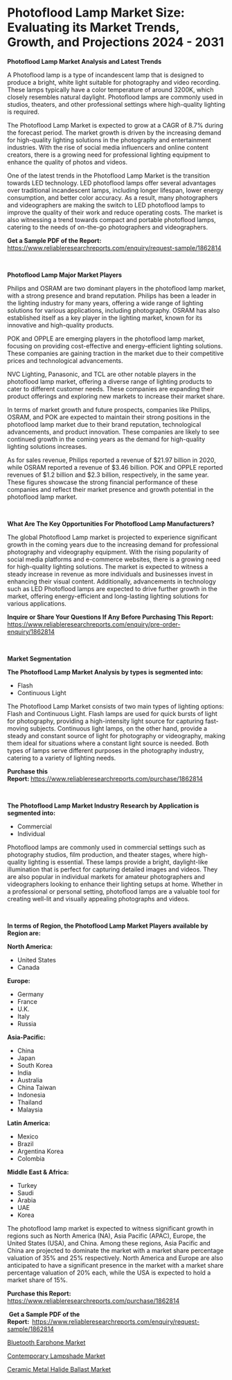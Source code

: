 <p><h1>Photoflood Lamp Market Size: Evaluating its Market Trends, Growth, and Projections 2024 - 2031</h1></p><p><strong>Photoflood Lamp Market Analysis and Latest Trends</strong></p>
<p><p>A Photoflood lamp is a type of incandescent lamp that is designed to produce a bright, white light suitable for photography and video recording. These lamps typically have a color temperature of around 3200K, which closely resembles natural daylight. Photoflood lamps are commonly used in studios, theaters, and other professional settings where high-quality lighting is required.</p><p>The Photoflood Lamp Market is expected to grow at a CAGR of 8.7% during the forecast period. The market growth is driven by the increasing demand for high-quality lighting solutions in the photography and entertainment industries. With the rise of social media influencers and online content creators, there is a growing need for professional lighting equipment to enhance the quality of photos and videos.</p><p>One of the latest trends in the Photoflood Lamp Market is the transition towards LED technology. LED photoflood lamps offer several advantages over traditional incandescent lamps, including longer lifespan, lower energy consumption, and better color accuracy. As a result, many photographers and videographers are making the switch to LED photoflood lamps to improve the quality of their work and reduce operating costs. The market is also witnessing a trend towards compact and portable photoflood lamps, catering to the needs of on-the-go photographers and videographers.</p></p>
<p><strong>Get a Sample PDF of the Report:&nbsp;</strong> <a href="https://www.reliableresearchreports.com/enquiry/request-sample/1862814">https://www.reliableresearchreports.com/enquiry/request-sample/1862814</a></p>
<p>&nbsp;</p>
<p><strong>Photoflood Lamp Major Market Players</strong></p>
<p><p>Philips and OSRAM are two dominant players in the photoflood lamp market, with a strong presence and brand reputation. Philips has been a leader in the lighting industry for many years, offering a wide range of lighting solutions for various applications, including photography. OSRAM has also established itself as a key player in the lighting market, known for its innovative and high-quality products.</p><p>POK and OPPLE are emerging players in the photoflood lamp market, focusing on providing cost-effective and energy-efficient lighting solutions. These companies are gaining traction in the market due to their competitive prices and technological advancements.</p><p>NVC Lighting, Panasonic, and TCL are other notable players in the photoflood lamp market, offering a diverse range of lighting products to cater to different customer needs. These companies are expanding their product offerings and exploring new markets to increase their market share.</p><p>In terms of market growth and future prospects, companies like Philips, OSRAM, and POK are expected to maintain their strong positions in the photoflood lamp market due to their brand reputation, technological advancements, and product innovation. These companies are likely to see continued growth in the coming years as the demand for high-quality lighting solutions increases.</p><p>As for sales revenue, Philips reported a revenue of $21.97 billion in 2020, while OSRAM reported a revenue of $3.46 billion. POK and OPPLE reported revenues of $1.2 billion and $2.3 billion, respectively, in the same year. These figures showcase the strong financial performance of these companies and reflect their market presence and growth potential in the photoflood lamp market.</p></p>
<p>&nbsp;</p>
<p><strong>What Are The Key Opportunities For Photoflood Lamp Manufacturers?</strong></p>
<p><p>The global Photoflood Lamp market is projected to experience significant growth in the coming years due to the increasing demand for professional photography and videography equipment. With the rising popularity of social media platforms and e-commerce websites, there is a growing need for high-quality lighting solutions. The market is expected to witness a steady increase in revenue as more individuals and businesses invest in enhancing their visual content. Additionally, advancements in technology such as LED Photoflood lamps are expected to drive further growth in the market, offering energy-efficient and long-lasting lighting solutions for various applications.</p></p>
<p><strong>Inquire or Share Your Questions If Any Before Purchasing This Report:</strong> <a href="https://www.reliableresearchreports.com/enquiry/pre-order-enquiry/1862814">https://www.reliableresearchreports.com/enquiry/pre-order-enquiry/1862814</a></p>
<p>&nbsp;</p>
<p><strong>Market Segmentation</strong></p>
<p><strong>The Photoflood Lamp Market Analysis by types is segmented into:</strong></p>
<p><ul><li>Flash</li><li>Continuous Light</li></ul></p>
<p><p>The Photoflood Lamp Market consists of two main types of lighting options: Flash and Continuous Light. Flash lamps are used for quick bursts of light for photography, providing a high-intensity light source for capturing fast-moving subjects. Continuous light lamps, on the other hand, provide a steady and constant source of light for photography or videography, making them ideal for situations where a constant light source is needed. Both types of lamps serve different purposes in the photography industry, catering to a variety of lighting needs.</p></p>
<p><strong>Purchase this Report:&nbsp;</strong><a href="https://www.reliableresearchreports.com/purchase/1862814">https://www.reliableresearchreports.com/purchase/1862814</a></p>
<p>&nbsp;</p>
<p><strong>The Photoflood Lamp Market Industry Research by Application is segmented into:</strong></p>
<p><ul><li>Commercial</li><li>Individual</li></ul></p>
<p><p>Photoflood lamps are commonly used in commercial settings such as photography studios, film production, and theater stages, where high-quality lighting is essential. These lamps provide a bright, daylight-like illumination that is perfect for capturing detailed images and videos. They are also popular in individual markets for amateur photographers and videographers looking to enhance their lighting setups at home. Whether in a professional or personal setting, photoflood lamps are a valuable tool for creating well-lit and visually appealing photographs and videos.</p></p>
<p>&nbsp;</p>
<p><strong>In terms of Region, the Photoflood Lamp Market Players available by Region are:</strong></p>
<p>
    <p> <strong> North America: </strong>
        <ul>
            <li>United States</li>
            <li>Canada</li>
        </ul>
        </p> 
    <p> <strong> Europe: </strong>
        <ul>
            <li>Germany</li>
            <li>France</li>
            <li>U.K.</li>
            <li>Italy</li>
            <li>Russia</li>
        </ul>
        </p> 
    <p> <strong> Asia-Pacific: </strong>
        <ul>
            <li>China</li>
            <li>Japan</li>
            <li>South Korea</li>
            <li>India</li>
            <li>Australia</li>
            <li>China Taiwan</li>
            <li>Indonesia</li>
            <li>Thailand</li>
            <li>Malaysia</li>
        </ul>
        </p> 
    <p> <strong> Latin America: </strong>
        <ul>
            <li>Mexico</li>
            <li>Brazil</li>
            <li>Argentina Korea</li>
            <li>Colombia</li>
        </ul>
        </p> 
    <p> <strong> Middle East & Africa: </strong>
        <ul>
            <li>Turkey</li>
            <li>Saudi</li>
            <li>Arabia</li>
            <li>UAE</li>
            <li>Korea</li>
        </ul>
    </p>
    </p>
<p><p>The photoflood lamp market is expected to witness significant growth in regions such as North America (NA), Asia Pacific (APAC), Europe, the United States (USA), and China. Among these regions, Asia Pacific and China are projected to dominate the market with a market share percentage valuation of 35% and 25% respectively. North America and Europe are also anticipated to have a significant presence in the market with a market share percentage valuation of 20% each, while the USA is expected to hold a market share of 15%.</p></p>
<p><strong>Purchase this Report: </strong><a href="https://www.reliableresearchreports.com/purchase/1862814">https://www.reliableresearchreports.com/purchase/1862814</a></p>
<p>&nbsp;<strong>Get a Sample PDF of the Report:&nbsp;&nbsp;</strong><a href="https://www.reliableresearchreports.com/enquiry/request-sample/1862814">https://www.reliableresearchreports.com/enquiry/request-sample/1862814</a></p>
<p><strong></strong></p>
<p><p><a href="https://github.com/shotows/Market-Research-Report-List-1/blob/main/bluetooth-earphone-market.md">Bluetooth Earphone Market</a></p><p><a href="https://github.com/Sinjinluong3e0awx2m195k76/Market-Research-Report-List-1/blob/main/contemporary-lampshade-market.md">Contemporary Lampshade Market</a></p><p><a href="https://eight-handstand-8fb.notion.site/Ceramic-Metal-Halide-Ballast-Market-with-the-goal-of-estimating-the-market-size-and-future-growth-po-acb4d7dd195045b7a3bb41972f80e24d">Ceramic Metal Halide Ballast Market</a></p></p>